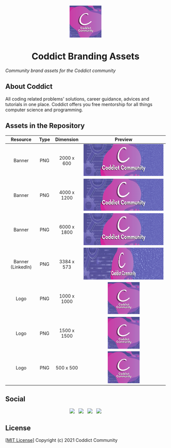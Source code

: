 <p align="center"><img src="assets/Logo/500.png" height="100px"/><h1 align="center">Coddict Branding Assets</h1></p>

_Community brand assets for the Coddict community_

## About Coddict

All coding related problems' solutions, career guidance, advices and tutorials in one place. Coddict offers you free mentorship for all things computer science and programming.

## Assets in the Repository

| Resource |    Type   |  Dimension  | Preview |
| :------: | :-------: | :---------: | :-----: |
| Banner   | PNG       | 2000 x 600  | <a href="assets/Banner/2000 x 600.png"><img src="assets/Banner/2000 x 600.png" height="100px" /></a> |
| Banner   | PNG       | 4000 x 1200 | <a href="assets/Banner/4000 x 1200.png"><img src="assets/Banner/4000 x 1200.png" height="100px" /></a> |
| Banner   | PNG       | 6000 x 1800 | <a href="assets/Banner/6000 x 1800.png"><img src="assets/Banner/6000 x 1800.png" height="100px" /></a> |
| Banner (LinkedIn) | PNG       | 3384 x 573 | <a href="assets/Banner/LinkedIn Banner.png"><img src="assets/Banner/LinkedIn Banner.png" height="100px" /></a> |
| Logo   | PNG       | 1000 x 1000 | <a href="assets/Logo/1000.png"><img src="assets/Logo/1000.png" height="100px" /></a> |
| Logo   | PNG       | 1500 x 1500 | <a href="assets/Logo/1500.png"><img src="assets/Logo/1500.png" height="100px" /></a> |
| Logo   | PNG       | 500 x 500 | <a href="assets/Logo/500.png"><img src="assets/Logo/500.png" height="100px" /></a> |

## Social

<p align="center">
  <a href="mailto:contact.coddict@gmail.com"><img src="https://img.shields.io/badge/-Gmail-c8c8c8?style=for-the-badge&logo=gmail" /></a>
  &nbsp
  <a href="https://www.linkedin.com/company/coddict-community/"><img src="https://img.shields.io/badge/-LinkedIn-blue?style=for-the-badge&logo=linkedin" /></a>
  &nbsp
  <a href="https://www.instagram.com/coddict_community/"><img src="https://img.shields.io/badge/-Instagram-orange?style=for-the-badge&logo=instagram" /></a>
  &nbsp
  <a href="https://twitter.com/Coddict_Comm"><img src="https://img.shields.io/badge/-Twitter-blue?style=for-the-badge&logo=twitter" /></a>
</p>
  
## License

[[MIT License](LICENSE)] Copyright (c) 2021 Coddict Community
